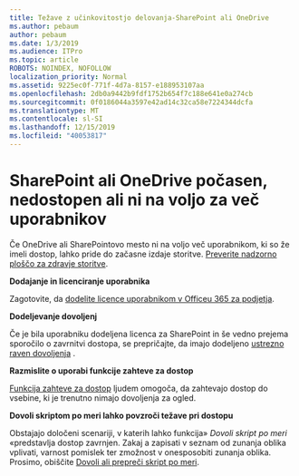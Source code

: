 ```yaml
---
title: Težave z učinkovitostjo delovanja-SharePoint ali OneDrive
ms.author: pebaum
author: pebaum
ms.date: 1/3/2019
ms.audience: ITPro
ms.topic: article
ROBOTS: NOINDEX, NOFOLLOW
localization_priority: Normal
ms.assetid: 9225ec0f-771f-4d7a-8157-e188953107aa
ms.openlocfilehash: 2db0a9442b9fdf1752b654f7c188e641e0a274cb
ms.sourcegitcommit: 0f0186044a3597e42ad14c32ca58e7224344dcfa
ms.translationtype: MT
ms.contentlocale: sl-SI
ms.lasthandoff: 12/15/2019
ms.locfileid: "40053817"
---
```

# <a name="sharepoint-or-onedrive-slow-inaccessible-or-unavailable-for-multiple-users"></a>SharePoint ali OneDrive počasen, nedostopen ali ni na voljo za več uporabnikov

Če OneDrive ali SharePointovo mesto ni na voljo več uporabnikom, ki so že imeli dostop, lahko pride do začasne izdaje storitve. [Preverite nadzorno ploščo za zdravje storitve](https://portal.office.com/adminportal/home#/servicehealth).

**Dodajanje in licenciranje uporabnika**

Zagotovite, da [dodelite licence uporabnikom v Officeu 365 za podjetja](https://docs.microsoft.com/office365/admin/subscriptions-and-billing/assign-licenses-to-users?view=o365-worldwide&amp;tabs=One).


**Dodeljevanje dovoljenj**

Če je bila uporabniku dodeljena licenca za SharePoint in še vedno prejema sporočilo o zavrnitvi dostopa, se prepričajte, da imajo dodeljeno [ustrezno raven dovoljenja](https://docs.microsoft.com/sharepoint/understanding-permission-levels) .

**Razmislite o uporabi funkcije zahteve za dostop**

[Funkcija zahteve za dostop](https://support.office.com/article/Set-up-and-manage-access-requests-94B26E0B-2822-49D4-929A-8455698654B3) ljudem omogoča, da zahtevajo dostop do vsebine, ki je trenutno nimajo dovoljenja za ogled.

**Dovoli skriptom po meri lahko povzroči težave pri dostopu**

Obstajajo določeni scenariji, v katerih lahko funkcija» *Dovoli skript po meri* «predstavlja dostop zavrnjen. Zakaj a zapisati v seznam od zunanja oblika vplivati, varnost pomislek ter zmožnost v onesposobiti zunanja oblika. Prosimo, obiščite [Dovoli ali prepreči skript po meri](https://docs.microsoft.com/sharepoint/allow-or-prevent-custom-script).

